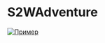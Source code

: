 <h1>S2WAdventure</h1>
<p><a href="sample.html"><img src="https://sun9-22.userapi.com/impg/XFSPmPyQvwlQqrpZOKtZFQyenH5qF2FqUvE1Gg/RK0EjV_luxk.jpg?size=1000x400&quality=96&sign=b553f9a7f4d6ecd118e413f47bc2960a&type=album" alt="Пример"></a></p>
